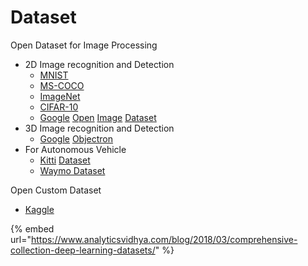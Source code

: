 # Dataset

Open Dataset for Image Processing

* 2D Image recognition and Detection
  * [MNIST](http://yann.lecun.com/exdb/mnist/)
  * [MS-COCO](http://cocodataset.org/)
  * [ImageNet](http://www.image-net.org/)
  * [CIFAR-10](http://www.cs.toronto.edu/~kriz/cifar.html)
  * [Google](https://storage.googleapis.com/openimages/web/index.html) [Open](https://storage.googleapis.com/openimages/web/index.html) [Image](https://storage.googleapis.com/openimages/web/index.html) [Datase](https://storage.googleapis.com/openimages/web/index.html)[t](https://storage.googleapis.com/openimages/web/index.html)
* 3D Image recognition and Detection
  * [Google](https://github.com/google-research-datasets/Objectron/) [Objectron](https://github.com/google-research-datasets/Objectron/)
* For Autonomous Vehicle
  * [Kitti](http://www.cvlibs.net/datasets/kitti/) [Dataset](http://www.cvlibs.net/datasets/kitti/)
  * [Waymo Dataset](https://waymo.com/open/)

Open Custom Dataset

* [Kaggle](https://www.kaggle.com/datasets)

{% embed url="https://www.analyticsvidhya.com/blog/2018/03/comprehensive-collection-deep-learning-datasets/" %}



